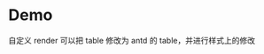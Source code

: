 # Demo

自定义 render 可以把 table 修改为 antd 的 table，并进行样式上的修改

<code src="./demos/preview.tsx" background="var(--main-bg-color)" title="编辑器" iframe="540px"></code>

<code src="./demos/min.tsx" background="var(--main-bg-color)" title="只读模式" iframe="540px"></code>

<code src="./demos/readonly.tsx" background="var(--main-bg-color)" title="只读模式" iframe="540px"></code>

<code src="./demos/render.tsx" background="var(--main-bg-color)" title="自定义render" iframe="540px"></code>

<code src="./demos/minPreview.tsx" background="var(--main-bg-color)" title="自定义toolbar" iframe="540px"></code>

<code src="./demos/min-render.tsx" background="var(--main-bg-color)" title="render 地址" iframe="540px"></code>

<code src="./demos/rerender.tsx" background="var(--main-bg-color)" title="动态render" iframe="540px"></code>

<code src="./demos/pure.tsx" background="var(--main-bg-color)" title="pure 地址" iframe="540px"></code>

<code src="./demos/bug.tsx" background="var(--main-bg-color)" title="bug" iframe="540px"></code>

<code src="./demos/empty.tsx" background="var(--main-bg-color)" title="空模式" iframe="540px" height="540px"></code>
